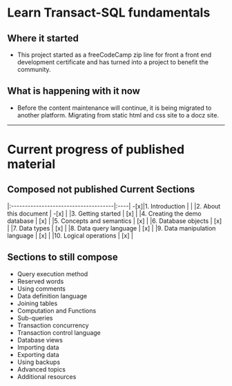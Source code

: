 # Learn Transact-SQL fundamentals

## Where it started

- This project started as a freeCodeCamp zip line for front a front end development certificate and has turned into a project to benefit the community.

## What is happening with it now

- Before the content maintenance will continue, it is being migrated to another platform. Migrating from static html and css site to a docz site.

---

# Current progress of published material

## Composed not published Current Sections
|:-------------------------------------|:----|
-[x]|1. Introduction                    |  |
|2. About this document             | -[x] |
|3. Getting started                 | [x] |
|4. Creating the demo database      | [x] |
|5. Concepts and semantics          | [x] |
|6. Database objects                | [x] |
|7. Data types                      | [x] |
|8. Data query language             | [x] |
|9. Data manipulation language      | [x] |
|10. Logical operations             | [x] |

## Sections to still compose

- Query execution method
- Reserved words
- Using comments
- Data definition language
- Joining tables
- Computation and Functions
- Sub-queries
- Transaction concurrency
- Transaction control language
- Database views
- Importing data
- Exporting data
- Using backups
- Advanced topics
- Additional resources
<!--stackedit_data:
eyJoaXN0b3J5IjpbMTc2ODEyOTg3MF19
-->